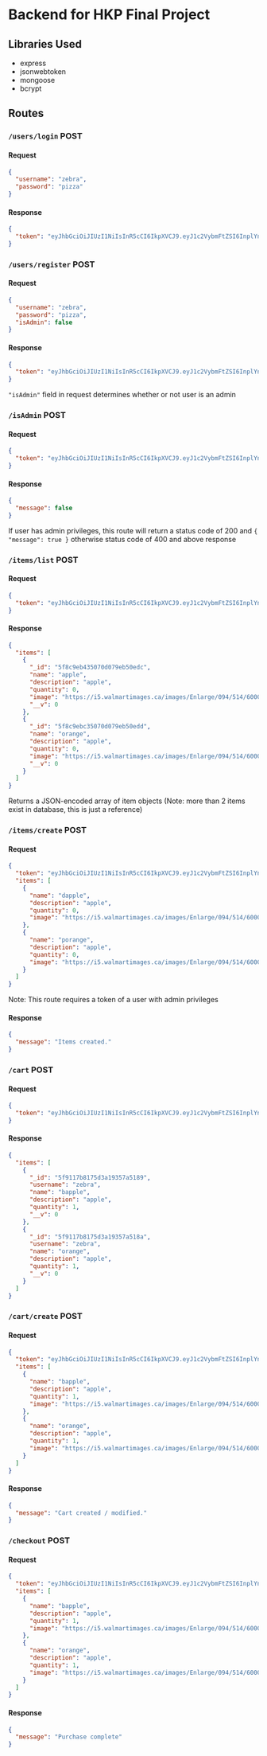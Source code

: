 # Backend for HKP Final Project
## Libraries Used
* express
* jsonwebtoken
* mongoose
* bcrypt

## Routes

### `/users/login` POST
#### Request
```json
{
  "username": "zebra",
  "password": "pizza"
}
```
#### Response
```json
{
  "token": "eyJhbGciOiJIUzI1NiIsInR5cCI6IkpXVCJ9.eyJ1c2VybmFtZSI6InplYnJhIiwiaWF0IjoxNjAzMzIzMzg4LCJleHAiOjE2MDM0MDk3ODh9.q42BzUhyN3iiQqLCA4NU9OUNILkmcCjcn4rVm80DDcg"
}
```

### `/users/register` POST
#### Request
```json
{
  "username": "zebra",
  "password": "pizza",
  "isAdmin": false
}
```
#### Response
```json
{
  "token": "eyJhbGciOiJIUzI1NiIsInR5cCI6IkpXVCJ9.eyJ1c2VybmFtZSI6InplYnJhIiwiaWF0IjoxNjAzMzIzMzg4LCJleHAiOjE2MDM0MDk3ODh9.q42BzUhyN3iiQqLCA4NU9OUNILkmcCjcn4rVm80DDcg"
}
```
`"isAdmin"` field in request determines whether or not user is an admin

### `/isAdmin` POST
#### Request
```json
{
  "token": "eyJhbGciOiJIUzI1NiIsInR5cCI6IkpXVCJ9.eyJ1c2VybmFtZSI6InplYnJhIiwiaWF0IjoxNjAzMzIzMzg4LCJleHAiOjE2MDM0MDk3ODh9.q42BzUhyN3iiQqLCA4NU9OUNILkmcCjcn4rVm80DDcg"
}
```
#### Response
```json
{
  "message": false
}
```
If user has admin privileges, this route will return a status code of 200 and `{ "message": true }` otherwise status code of 400 and above response

### `/items/list` POST
#### Request
```json
{
  "token": "eyJhbGciOiJIUzI1NiIsInR5cCI6IkpXVCJ9.eyJ1c2VybmFtZSI6InplYnJhIiwiaWF0IjoxNjAzMzIzMzg4LCJleHAiOjE2MDM0MDk3ODh9.q42BzUhyN3iiQqLCA4NU9OUNILkmcCjcn4rVm80DDcg"
}
```
#### Response
```json
{
  "items": [
    {
      "_id": "5f8c9eb435070d079eb50edc",
      "name": "apple",
      "description": "apple",
      "quantity": 0,
      "image": "https://i5.walmartimages.ca/images/Enlarge/094/514/6000200094514.jpg",
      "__v": 0
    },
    {
      "_id": "5f8c9ebc35070d079eb50edd",
      "name": "orange",
      "description": "apple",
      "quantity": 0,
      "image": "https://i5.walmartimages.ca/images/Enlarge/094/514/6000200094514.jpg",
      "__v": 0
    }
  ]
}
```
Returns a JSON-encoded array of item objects (Note: more than 2 items exist in database, this is just a reference)

### `/items/create` POST
#### Request
```json
{
  "token": "eyJhbGciOiJIUzI1NiIsInR5cCI6IkpXVCJ9.eyJ1c2VybmFtZSI6InplYnJhIiwiaWF0IjoxNjAzMzIzMzg4LCJleHAiOjE2MDM0MDk3ODh9.q42BzUhyN3iiQqLCA4NU9OUNILkmcCjcn4rVm80DDcg",
  "items": [
    {
      "name": "dapple",
      "description": "apple",
      "quantity": 0,
      "image": "https://i5.walmartimages.ca/images/Enlarge/094/514/6000200094514.jpg"
    },
    {
      "name": "porange",
      "description": "apple",
      "quantity": 0,
      "image": "https://i5.walmartimages.ca/images/Enlarge/094/514/6000200094514.jpg"
    }
  ]
}
```
Note: This route requires a token of a user with admin privileges
#### Response
```json
{
  "message": "Items created."
}
```

### `/cart` POST
#### Request
```json
{
  "token": "eyJhbGciOiJIUzI1NiIsInR5cCI6IkpXVCJ9.eyJ1c2VybmFtZSI6InplYnJhIiwiaWF0IjoxNjAzMzIzMzg4LCJleHAiOjE2MDM0MDk3ODh9.q42BzUhyN3iiQqLCA4NU9OUNILkmcCjcn4rVm80DDcg"
}
```
#### Response
```json
{
  "items": [
    {
      "_id": "5f9117b8175d3a19357a5189",
      "username": "zebra",
      "name": "bapple",
      "description": "apple",
      "quantity": 1,
      "__v": 0
    },
    {
      "_id": "5f9117b8175d3a19357a518a",
      "username": "zebra",
      "name": "orange",
      "description": "apple",
      "quantity": 1,
      "__v": 0
    }
  ]
}
```

### `/cart/create` POST
#### Request
```json
{
  "token": "eyJhbGciOiJIUzI1NiIsInR5cCI6IkpXVCJ9.eyJ1c2VybmFtZSI6InplYnJhIiwiaWF0IjoxNjAzMzIzMzg4LCJleHAiOjE2MDM0MDk3ODh9.q42BzUhyN3iiQqLCA4NU9OUNILkmcCjcn4rVm80DDcg",
  "items": [
    {
      "name": "bapple",
      "description": "apple",
      "quantity": 1,
      "image": "https://i5.walmartimages.ca/images/Enlarge/094/514/6000200094514.jpg"
    },
    {
      "name": "orange",
      "description": "apple",
      "quantity": 1,
      "image": "https://i5.walmartimages.ca/images/Enlarge/094/514/6000200094514.jpg"
    }
  ]
}
```
#### Response
```json
{
  "message": "Cart created / modified."
}
```

### `/checkout` POST
#### Request
```json
{
  "token": "eyJhbGciOiJIUzI1NiIsInR5cCI6IkpXVCJ9.eyJ1c2VybmFtZSI6InplYnJhIiwiaWF0IjoxNjAzMzIzMzg4LCJleHAiOjE2MDM0MDk3ODh9.q42BzUhyN3iiQqLCA4NU9OUNILkmcCjcn4rVm80DDcg",
  "items": [
    {
      "name": "bapple",
      "description": "apple",
      "quantity": 1,
      "image": "https://i5.walmartimages.ca/images/Enlarge/094/514/6000200094514.jpg"
    },
    {
      "name": "orange",
      "description": "apple",
      "quantity": 1,
      "image": "https://i5.walmartimages.ca/images/Enlarge/094/514/6000200094514.jpg"
    }
  ]
}
```
#### Response
```json
{
  "message": "Purchase complete"
}
```
